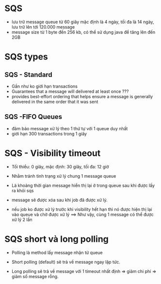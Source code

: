 # SQS

- lưu trữ message queue từ 60 giây mặc định là 4 ngày, tối đa là 14 ngày, lưu trữ lên tới 120.000 message
- message size từ 1 byte đến 256 kb, có thể sử dụng java để tăng lên đến 2GB

# SQS types

## SQS - Standard

- Gần như ko giới hạn transactions
- Guarantees that a message will delivered at least once ???
- provides best-effort ordering that helps ensure a message is generally delivered in the same order that it was sent

## SQS -FIFO Queues

- đảm bảo message xử lý theo 1 thứ tự với 1 queue duy nhất
- giới hạn 300 transactions trong 1 giây

# SQS - Visibility timeout

- Tối thiểu: 0 giây, mặc định: 30 giây, tối đa: 12 giờ

- Nhằm tránh tình trạng xử lý chung 1 message queue
- Là khoảng thời gian message hiển thị lại ở trong queue sau khi được lấy ra khỏi sqs
- message sẽ được xóa sau khi job đã được xử lý.
- nếu job ko được xử lý trước khi visibility hết hạn thì nó được hiện thị lại vào queue và chờ được xử lý
  ==> Như vậy, cùng 1 message có thể được xử lý 2 lần

# SQS short và long polling

- Polling là method lấy message nhận từ queue

- Short polling (default) sẽ trả về message ngay lập tức.

- Long polling sẽ trả về message với 1 timeout nhất định => giảm chi phí => giảm số message rỗng.
